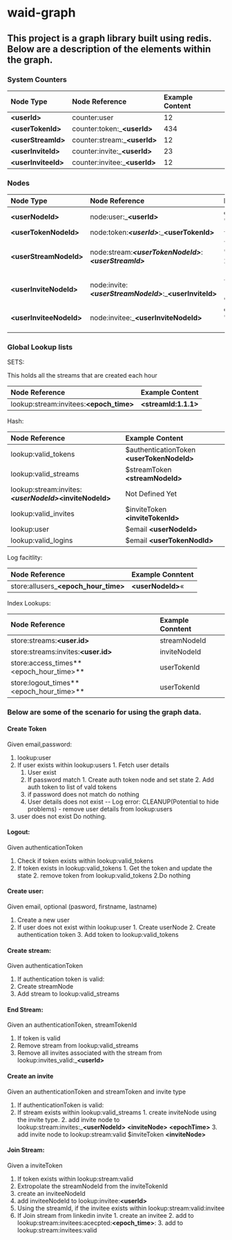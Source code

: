 # waid-graph

## This project is a graph library built using redis. Below are a description of the elements within the graph.

### System Counters
 
 
|Node Type| Node Reference| Example Content|
|:---------------|:-------------|:------------------|
|**\<userId\>**|counter:user|12|
|**\<userTokenId\>**|counter:token:_**\<userId\>**| 434
|**\<userStreamId\>**|counter:stream:_**\<userId\>**|12|
|**\<userInviteId\>**|counter:invite:_**\<userId\>**|23|
|**\<userInviteeId\>**|counter:invitee:_**\<userId\>**|12|

 
### Nodes

|Node Type|Node Reference| Example Content|
|:--------|:--------|:------------------|
|**\<userNodeId\>**|node:user:_**\<userId\>**|`email` k@email.com `password` "password"|
|**\<userTokenNodeId\>**|node:token:_**\<userId\>**_:_**\<userTokenId\>**|  `token` "token_for_1" `state` "valid" |
|**\<userStreamNodeId\>**|node:stream:_**\<userTokenNodeId\>**_:_**\<userStreamId\>**_|`loc` "germany" `streamToken` "streamToken" `creationDate` 20150531 `playList` #count `type` [ethemeral\|persist]|
|**\<userInviteNodeId\>**|node:invite:_**\<userStreamNodeId\>**_:_**\<userInviteId\>**|`token` "inviteToken" `type` "[email\|linkedin\|facebook\|twitter]" `creationDay` "20150835"|
|**\<userInviteeNodeId\>**|node:invitee:_**\<userInviteNodeId\>**|`email` "k@a.com" `creationDate` "20150580" `type` "[email\|linkedin\|facebook\|twitter]"|


### Global Lookup lists

SETS:

This holds all the streams that are created each hour

|Node Reference|Example Content|
|:-----------|:--------------|
|lookup:stream:invitees:**\<epoch_time\>**| **\<streamId:1.1.1\>**|

Hash:  

|Node Reference|Example Content|
|:-------------|:-------------------|
|lookup:valid_tokens| $authenticationToken **\<userTokenNodeId\>**|
|lookup:valid_streams| $streamToken **\<streamNodeId\>**|
|lookup:stream:invites:_**\<userNodeId\>**_**\<inviteNodeId\>**| Not Defined Yet|
|lookup:valid_invites| $inviteToken **\<inviteTokenId\>** |
|lookup:user| $email **\<userNodeId\>**|
|lookup:valid_logins| $email **\<userTokenNodId\>**|

Log facitlity:

|Node Reference|Example Conntent|
|:-------------|:---------------|
|store:allusers_**\<epoch_hour_time\>**| **\<userNodeId\>**«

Index Lookups:


|Node Reference|Example Conntent|
|:-------------|:---------------|
|store:streams:**\<user.id\>**|streamNodeId|
|store:streams:invites:**\<user.id\>**|inviteNodeId|
|store:access_times**\<epoch_hour_time\>**|userTokenId|
|store:logout_times**\<epoch_hour_time\>**|userTokenId|

### Below are some of the scenario for using the graph data.

#### Create Token
Given email,password:

1. lookup:user
  1. If user exists within lookup:users
    1. Fetch user details
      1. User exist
        1. If password match
          1. Create auth token node and set state
          2. Add auth token to list of vald tokens
        2. if password does not match do nothing
      2. User details does not exist
             -- Log error:
             CLEANUP(Potential to hide problems) - remove user details from lookup:users
  2. user does not exist
      Do nothing.

#### Logout:

Given authenticationToken

1. Check if token exists within lookup:valid_tokens
  1. If token exists in lookup:valid_tokens
    1. Get the token and update the state
    2. remove token from lookup:valid_tokens
  2.Do nothing


#### Create user:

Given email, optional (pasword, firstname, lastname)

1. Create a new user
  1. If user does not exist within lookup:user
    1. Create userNode
    2. Create authentication token
    3. Add token to lookup:valid_tokens


#### Create stream:

Given authenticationToken

1. If authentication token is valid:
  1. Create streamNode
  2. Add stream to lookup:valid_streams 

#### End Stream:

Given an authenticationToken, streamTokenId

1. If token is valid
  1. Remove stream from lookup:valid_streams
  2. Remove all invites associated with the stream from lookup:invites_valid:_**\<userId\>**

#### Create an invite

Given an authenticationToken and streamToken and invite type

1. If authenticationToken is valid:
  1. If stream exists within lookup:valid_streams
    1. create inviteNode using the invite type.
    2. add invite node to lookup:stream:invites:_**\<userNodeId\>** **\<inviteNode\>** **\<epochTime\>**
    3. add invite node to lookup:stream:valid $inviteToken **\<inviteNode\>**

#### Join Stream:

Given a inviteToken

1. If token exists within lookup:stream:valid
  1. Extropolate the streamNodeId from the inviteTokenId 
  2. create an inviteeNodeId 
  3. add inviteeNodeId to lookup:invitee:**\<userId\>** 
2. Using the streamId, if the invitee exists within lookup:stream:valid:invitee
  1. If Join stream from linkedin invite
    1. create an invitee
    2. add to lookup:stream:invitees:acecpted:**\<epoch_time\>**:
    3. add to lookup:stream:invitees:valid




